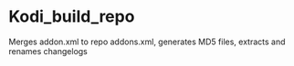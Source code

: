 # Kodi_build_repo
Merges addon.xml to repo addons.xml, generates MD5 files, extracts and renames changelogs
